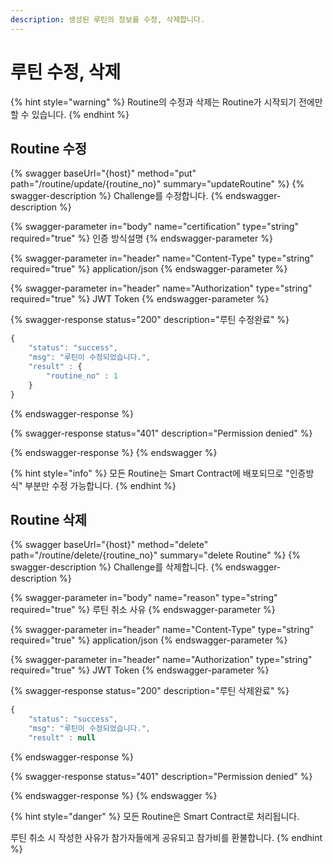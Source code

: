 ```yaml
---
description: 생성된 루틴의 정보를 수정, 삭제합니다.
---
```


# 루틴 수정, 삭제

{% hint style="warning" %}
Routine의 수정과 삭제는 Routine가 시작되기 전에만 할 수 있습니다.
{% endhint %}

## Routine 수정

{% swagger baseUrl="{host}" method="put" path="/routine/update/{routine_no}" summary="updateRoutine" %}
{% swagger-description %}
Challenge를 수정합니다.
{% endswagger-description %}

{% swagger-parameter in="body" name="certification" type="string" required="true" %}
인증 방식설명
{% endswagger-parameter %}

{% swagger-parameter in="header" name="Content-Type" type="string" required="true" %}
application/json
{% endswagger-parameter %}

{% swagger-parameter in="header" name="Authorization" type="string" required="true" %}
JWT Token
{% endswagger-parameter %}

{% swagger-response status="200" description="루틴 수정완료" %}
```javascript
{
    "status": "success",
    "msg": "루틴이 수정되었습니다.",
    "result" : {
        "routine_no" : 1
    }
}
```
{% endswagger-response %}

{% swagger-response status="401" description="Permission denied" %}

{% endswagger-response %}
{% endswagger %}

{% hint style="info" %}
모든 Routine는 Smart Contract에 배포되므로 "인증방식" 부분만 수정 가능합니다.
{% endhint %}

## Routine 삭제

{% swagger baseUrl="{host}" method="delete" path="/routine/delete/{routine_no}" summary="delete Routine" %}
{% swagger-description %}
Challenge를 삭제합니다.
{% endswagger-description %}

{% swagger-parameter in="body" name="reason" type="string" required="true" %}
루틴 취소 사유
{% endswagger-parameter %}

{% swagger-parameter in="header" name="Content-Type" type="string" required="true" %}
application/json
{% endswagger-parameter %}

{% swagger-parameter in="header" name="Authorization" type="string" required="true" %}
JWT Token
{% endswagger-parameter %}

{% swagger-response status="200" description="루틴 삭제완료" %}
```javascript
{
    "status": "success",
    "msg": "루틴이 수정되었습니다.",
    "result" : null
```
{% endswagger-response %}

{% swagger-response status="401" description="Permission denied" %}

{% endswagger-response %}
{% endswagger %}

{% hint style="danger" %}
모든 Routine은 Smart Contract로 처리됩니다.&#x20;

루틴 취소 시 작성한 사유가 참가자들에게 공유되고 참가비를 환불합니다.
{% endhint %}
